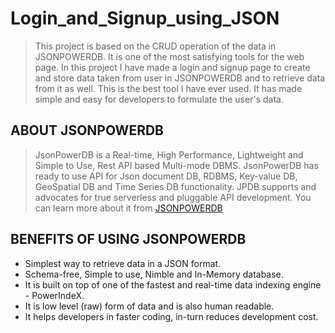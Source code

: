 # Login_and_Signup_using_JSON
> This project is based on the CRUD operation of the data in JSONPOWERDB. It is one of the most satisfying tools for the web page. In this project I have made a login and signup page to create and store data taken from user in JSONPOWERDB and to retrieve data from it as well. This is the best tool I have ever used. It has made simple and easy for developers to formulate the user's data.
## ABOUT JSONPOWERDB 
>  JsonPowerDB is a Real-time, High Performance, Lightweight and Simple to Use, Rest API based Multi-mode DBMS. JsonPowerDB has ready to use API for Json document DB, RDBMS, Key-value DB, GeoSpatial DB and Time Series DB functionality. JPDB supports and advocates for true serverless and pluggable API development.
>  You can learn more about it from [JSONPOWERDB](https://login2explore.com/jpdb/docs.html)
## BENEFITS OF USING JSONPOWERDB
* Simplest way to retrieve data in a JSON format.
* Schema-free, Simple to use, Nimble and In-Memory database.
* It is built on top of one of the fastest and real-time data indexing engine - PowerIndeX.
* It is low level (raw) form of data and is also human readable.
* It helps developers in faster coding, in-turn reduces development cost.
